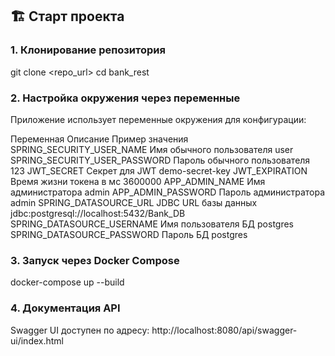 
## 🏗 Старт проекта

### 1. Клонирование репозитория

git clone <repo_url>
cd bank_rest


### 2. Настройка окружения через переменные
Приложение использует переменные окружения для конфигурации:

Переменная	                Описание	                        Пример значения
SPRING_SECURITY_USER_NAME	    Имя обычного пользователя	    user
SPRING_SECURITY_USER_PASSWORD	Пароль обычного пользователя	123
JWT_SECRET	                    Секрет для JWT	                demo-secret-key
JWT_EXPIRATION	                Время жизни токена в мс	        3600000
APP_ADMIN_NAME	                Имя администратора	            admin
APP_ADMIN_PASSWORD	            Пароль администратора	        admin
SPRING_DATASOURCE_URL	        JDBC URL базы данных	        jdbc:postgresql://localhost:5432/Bank_DB
SPRING_DATASOURCE_USERNAME	    Имя пользователя БД	            postgres
SPRING_DATASOURCE_PASSWORD	    Пароль БД	                    postgres

### 3. Запуск через Docker Compose
docker-compose up --build

### 4. Документация API
Swagger UI доступен по адресу:
http://localhost:8080/api/swagger-ui/index.html
